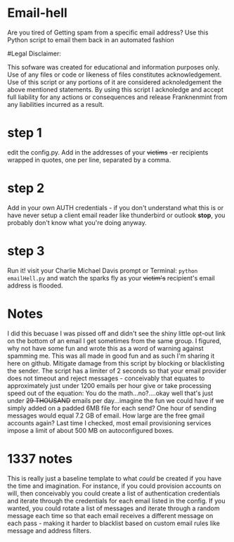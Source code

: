 
# Email-hell
Are you tired of Getting spam from a specific email address?  Use this Python script to email them back in an automated fashion



#Legal Disclaimer: 

This sofware was created for educational and information purposes only.  Use of any files or code or likeness of files constitutes acknowledgement.  Use of this script or any portions of it are considered acknoledgement the above mentioned statements.  By using this script I acknoledge and accept full liability for any actions or consequences and release Franknenmint from any liabilities incurred as a result.

# step 1

edit the config.py.  Add in the addresses of your ~~victims~~ -er recipients wrapped in quotes, one per line, separated by a comma.

# step 2

Add in your own AUTH credentials - if you don't understand what this is or have never setup a client email reader like thunderbird or outlook **stop**, you probably don't know what you're doing anyway.


# step 3

Run it!  visit your Charlie Michael Davis prompt or Terminal: `python emailHell.py` and watch the sparks fly as your ~~victim's~~ recipient's email address is flooded.


# Notes

I did this becuase I was pissed off and didn't see the shiny little opt-out link on the bottom of an email I get sometimes from the same group.  I figured, why not have some fun and wrote this as a word of warning against spamming me.  This was all made in good fun and as such I'm sharing it here on github.  Mitigate damage from this script by blocking or blacklisting the sender.  The script has a limiter of 2 seconds so that your email provider does not timeout and reject messages - conceivably that equates to approximately just under 1200 emails per hour give or take processing speed out of the equation: You do the math...no?....okay well that's just under ~~29 THOUSAND~~ emails per day...imagine the fun we could have if we simply added on a padded 6MB file for each send?  One hour of sending messages would equal 7.2 GB of email.  How large are the free gmail accounts again?  Last time I checked, most email provisioning services impose a limit of about 500 MB on autoconfigured boxes.

# 1337 notes

This is really just a baseline template to what *could* be created if you have the time and imagination.  For instance, if you could provision accounts on will, then conceivably you could create a list of authentication credentials and iterate through the credentials for each email listed in the config.  If you wanted, you could rotate a list of messages and iterate through a random message each time so that each email receives a different message on each pass - making it harder to blacklist based on custom email rules like message and address filters.
